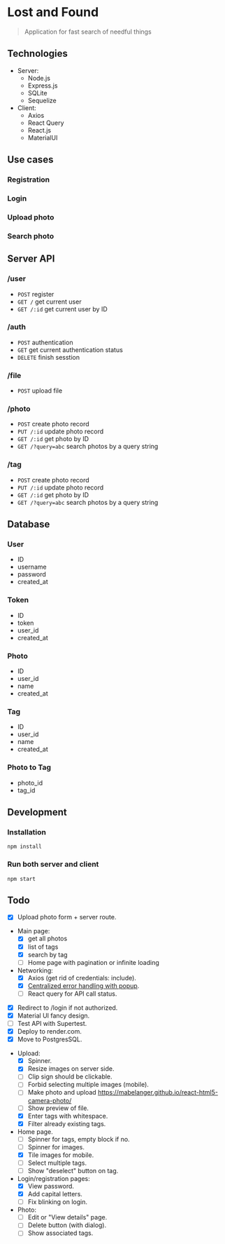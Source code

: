 # Lost and Found
> Application for fast search of needful things

## Technologies
* Server:
  * Node.js
  * Express.js
  * SQLite
  * Sequelize
* Client:
  * Axios 
  * React Query
  * React.js
  * MaterialUI

## Use cases
### Registration
### Login
### Upload photo
### Search photo

## Server API
### /user
* `POST` register
* `GET /` get current user
* `GET /:id` get current user by ID
### /auth
* `POST` authentication
* `GET` get current authentication status
* `DELETE` finish sesstion
### /file
* `POST` upload file
### /photo
* `POST` create photo record
* `PUT /:id` update photo record
* `GET /:id` get photo by ID
* `GET /?query=abc` search photos by a query string

### /tag
* `POST` create photo record
* `PUT /:id` update photo record
* `GET /:id` get photo by ID
* `GET /?query=abc` search photos by a query string

## Database

### User
* ID
* username
* password
* created_at

### Token
* ID
* token
* user_id
* created_at

### Photo
* ID
* user_id
* name
* created_at

### Tag
* ID
* user_id
* name
* created_at

### Photo to Tag
* photo_id
* tag_id

## Development
### Installation

```shell
npm install
```

### Run both server and client

```shell
npm start
```

## Todo
* [x] Upload photo form + server route.
* Main page: 
  * [x] get all photos
  * [x] list of tags
  * [x] search by tag
  * [ ] Home page with pagination or infinite loading
* Networking:
  * [x] Axios (get rid of credentials: include).
  * [x] [Centralized error handling with popup](https://tkdodo.eu/blog/react-query-error-handling).
  * [ ] React query for API call status.
* [x] Redirect to /login if not authorized.
* [x] Material UI fancy design.
* [ ] Test API with Supertest.
* [x] Deploy to render.com.
* [x] Move to PostgresSQL.
* Upload:
  * [x] Spinner.
  * [x] Resize images on server side.
  * [ ] Clip sign should be clickable.
  * [ ] Forbid selecting multiple images (mobile).
  * [ ] Make photo and upload https://mabelanger.github.io/react-html5-camera-photo/
  * [ ] Show preview of file.
  * [x] Enter tags with whitespace.
  * [x] Filter already existing tags.
* Home page.
  * [ ] Spinner for tags, empty block if no.
  * [ ] Spinner for images.
  * [x] Tile images for mobile.
  * [ ] Select multiple tags.
  * [ ] Show "deselect" button on tag.
* Login/registration pages:
  * [x] View password.
  * [x] Add capital letters.
  * [ ] Fix blinking on login.
* Photo:
  * [ ] Edit or "View details" page.
  * [ ] Delete button (with dialog).
  * [ ] Show associated tags.
